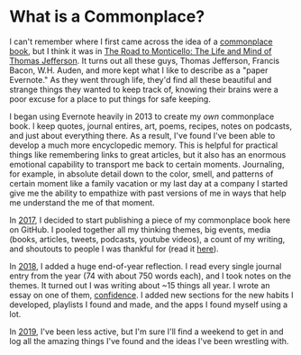 # What is a Commonplace?

I can't remember where I first came across the idea of a [commonplace book](https://en.wikipedia.org/wiki/Commonplace_book), but I think it was in [The Road to Monticello: The Life and Mind of Thomas Jefferson](https://www.amazon.com/Road-Monticello-Life-Thomas-Jefferson/dp/019989583X). It turns out all these guys, Thomas Jefferson, Francis Bacon, W.H. Auden, and more kept what I like to describe as a "paper Evernote." As they went through life, they'd find all these beautiful and strange things they wanted to keep track of, knowing their brains were a poor excuse for a place to put things for safe keeping. 

I began using Evernote heavily in 2013 to create my *own* commonplace book. I keep quotes, journal entires, art, poems, recipes, notes on podcasts, and just about everything there. As a result, I've found I've been able to develop a much more encyclopedic memory. This is helpful for practical things like remembering links to great articles, but it also has an enormous emotional capability to transport me back to certain moments. Journaling, for example, in absolute detail down to the color, smell, and patterns of certain moment like a family vacation or my last day at a company I started give me the ability to empathize with past versions of me in ways that help me understand the me of that moment. 

In [2017](https://github.com/AndySparks/captains-log/blob/master/commonplace/2017.md), I decided to start publishing a piece of my commonplace book here on GitHub. I pooled together all my thinking themes, big events, media (books, articles, tweets, podcasts, youtube videos), a count of my writing, and shoutouts to people I was thankful for (read it [here](https://github.com/AndySparks/captains-log/blob/master/commonplace/2017.md)). 

In [2018](https://github.com/AndySparks/captains-log/blob/master/commonplace/2018.md), I added a huge end-of-year reflection. I read every single journal entry from the year (74 with about 750 words each), and I took notes on the themes. It turned out I was writing about ~15 things all year. I wrote an essay on one of them, [confidence](https://github.com/AndySparks/captains-log/blob/master/essays/2019/confidence.md). I added new sections for the new habits I developed, playlists I found and made, and the apps I found myself using a lot. 

In [2019](https://github.com/AndySparks/captains-log/blob/master/commonplace/2019.md), I've been less active, but I'm sure I'll find a weekend to get in and log all the amazing things I've found and the ideas I've been wrestling with.
